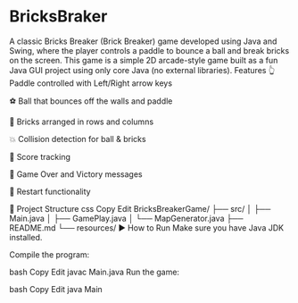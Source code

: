 # BricksBraker
A classic Bricks Breaker (Brick Breaker) game developed using Java and Swing, where the player controls a paddle to bounce a ball and break bricks on the screen. This game is a simple 2D arcade-style game built as a fun Java GUI project using only core Java (no external libraries).
Features
👆 Paddle controlled with Left/Right arrow keys

⚽ Ball that bounces off the walls and paddle

🧱 Bricks arranged in rows and columns

💥 Collision detection for ball & bricks

🎯 Score tracking

🛑 Game Over and Victory messages

🔄 Restart functionality

📁 Project Structure
css
Copy
Edit
BricksBreakerGame/
├── src/
│   ├── Main.java
│   ├── GamePlay.java
│   └── MapGenerator.java
├── README.md
└── resources/
▶️ How to Run
Make sure you have Java JDK installed.

Compile the program:

bash
Copy
Edit
javac Main.java
Run the game:

bash
Copy
Edit
java Main






